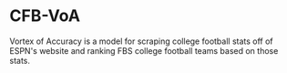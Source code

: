 # CFB-VoA
Vortex of Accuracy is a model for scraping college football stats off of ESPN's website and ranking FBS college football teams based on those stats.
